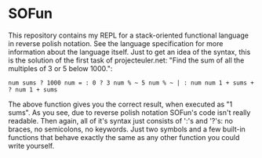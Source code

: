 # SOFun
This repository contains my REPL for a stack-oriented functional language in reverse polish notation. See the language specification for more information about the language itself. 
Just to get an idea of the syntax, this is the solution of the first task of projecteuler.net: "Find the sum of all the multiples of 3 or 5 below 1000.":

    num sums ? 1000 num = : 0 ? 3 num % ~ 5 num % ~ | : num num 1 + sums + ? num 1 + sums
    
The above function gives you the correct result, when executed as "1 sums". 
As you see, due to reverse polish notation SOFun's code isn't really readable. Then again, all of it's syntax just consists of ':'s and '?'s: no braces, no semicolons, no keywords. Just two symbols and a few built-in functions that behave exactly the same as any other function you could write yourself.
